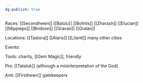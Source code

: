 ```yaml
---
dg-publish: true
---
```

Races: [[Secondhewn]] [[Balulu]] [[Bolints]] [[Zharash]] [[Elucian]] [[Mippieps]] [[Bridoon]] [[Gravan]] [[Gralan]]

Locations: [[Tastora]] [[Alaris]] [[Lilanti]] many other cities

Events: 

Tools: charity, [[Gem Magic]], friendly

Pro: [[Tataluk]]  (although a misinterpretation of the God)

Anti: [[Firsthewn]] gatekeepers